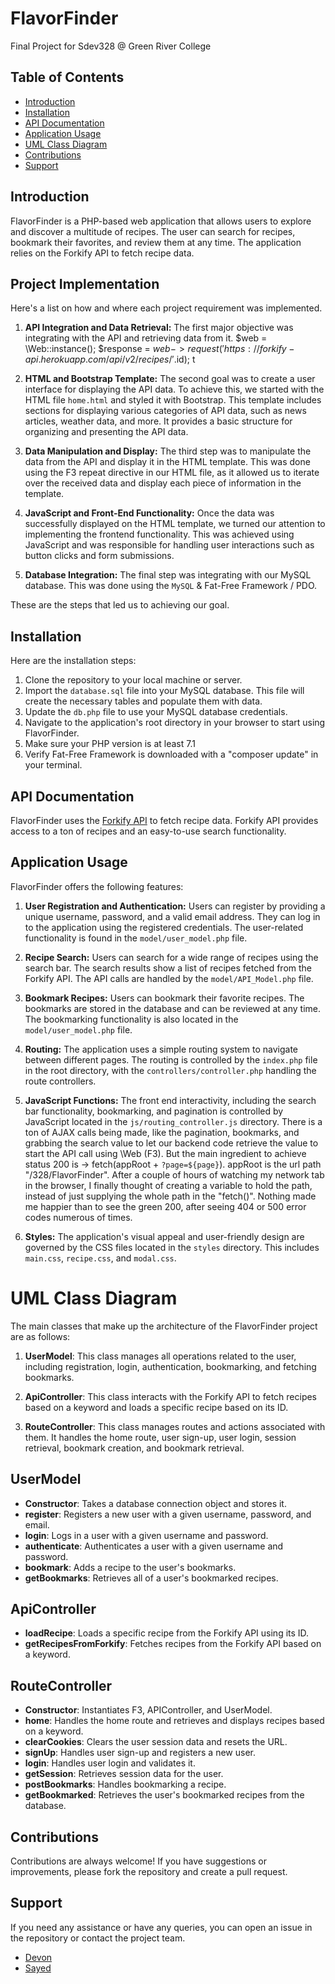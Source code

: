 # FlavorFinder
Final Project for Sdev328 @ Green River College

## Table of Contents
- [Introduction](#introduction)
- [Installation](#installation)
- [API Documentation](#api-documentation)
- [Application Usage](#application-usage)
- [UML Class Diagram](#uml-class-diagram)
- [Contributions](#contributions)
- [Support](#support)

## Introduction
FlavorFinder is a PHP-based web application that allows users to explore and discover a multitude of recipes. The user can search for recipes, bookmark their favorites, and review them at any time. The application relies on the Forkify API to fetch recipe data.

## Project Implementation

Here's a list on how and where each project requirement was implemented.

1. **API Integration and Data Retrieval:**
   The first major objective was integrating with the API and retrieving data from it. $web = \Web::instance();
   $response = $web->request('https://forkify-api.herokuapp.com/api/v2/recipes/'.$id);
   t

2. **HTML and Bootstrap Template:**
   The second goal was to create a user interface for displaying the API data. To achieve this, we started with the HTML file `home.html` and styled it with Bootstrap. This template includes sections for displaying various categories of API data, such as news articles, weather data, and more. It provides a basic structure for organizing and presenting the API data.

3. **Data Manipulation and Display:**
   The third step was to manipulate the data from the API and display it in the HTML template. This was done using the F3 repeat directive in our HTML file, as it allowed us to iterate over the received data and display each piece of information in the template.

4. **JavaScript and Front-End Functionality:**
   Once the data was successfully displayed on the HTML template, we turned our attention to implementing the frontend functionality. This was achieved using JavaScript and was responsible for handling user interactions such as button clicks and form submissions.

5. **Database Integration:**
   The final step was integrating with our MySQL database. This was done using the `MySQL` & Fat-Free Framework / PDO.

These are the steps that led us to achieving our goal.


## Installation
Here are the installation steps:
1. Clone the repository to your local machine or server.
2. Import the `database.sql` file into your MySQL database. This file will create the necessary tables and populate them with data.
3. Update the `db.php` file to use your MySQL database credentials.
4. Navigate to the application's root directory in your browser to start using FlavorFinder.
5. Make sure your PHP version is at least 7.1
6. Verify Fat-Free Framework is downloaded with a "composer update" in your terminal.

## API Documentation
FlavorFinder uses the [Forkify API](https://forkify-api.herokuapp.com/v2) to fetch recipe data. Forkify API provides access to a ton of recipes and an easy-to-use search functionality.

## Application Usage
FlavorFinder offers the following features:

1. **User Registration and Authentication:** Users can register by providing a unique username, password, and a valid email address. They can log in to the application using the registered credentials. The user-related functionality is found in the `model/user_model.php` file.

2. **Recipe Search:** Users can search for a wide range of recipes using the search bar. The search results show a list of recipes fetched from the Forkify API. The API calls are handled by the `model/API_Model.php` file.

3. **Bookmark Recipes:** Users can bookmark their favorite recipes. The bookmarks are stored in the database and can be reviewed at any time. The bookmarking functionality is also located in the `model/user_model.php` file.

4. **Routing:** The application uses a simple routing system to navigate between different pages. The routing is controlled by the `index.php` file in the root directory, with the `controllers/controller.php` handling the route controllers.

5. **JavaScript Functions:** The front end interactivity, including the search bar functionality, bookmarking, and pagination is controlled by JavaScript located in the `js/routing_controller.js` directory. There is a ton of AJAX calls being made, like the pagination, bookmarks, and grabbing the search value to let our backend code retrieve the value to start the API call using \Web (F3). But the main ingredient to achieve status 200 is -> fetch(appRoot + `?page=${page}`). appRoot is the url path "/328/FlavorFinder". After a couple of hours of watching my network tab in the browser, I finally thought of creating a variable to hold the path, instead of just supplying the whole path in the "fetch()". Nothing made me happier than to see the green 200, after seeing 404 or 500 error codes numerous of times. 

6. **Styles:** The application's visual appeal and user-friendly design are governed by the CSS files located in the `styles` directory. This includes `main.css`, `recipe.css`, and `modal.css`.

# UML Class Diagram

The main classes that make up the architecture of the FlavorFinder project are as follows:

1. **UserModel**: This class manages all operations related to the user, including registration, login, authentication, bookmarking, and fetching bookmarks.

2. **ApiController**: This class interacts with the Forkify API to fetch recipes based on a keyword and loads a specific recipe based on its ID.

3. **RouteController**: This class manages routes and actions associated with them. It handles the home route, user sign-up, user login, session retrieval, bookmark creation, and bookmark retrieval.

## UserModel

- **Constructor**: Takes a database connection object and stores it.
- **register**: Registers a new user with a given username, password, and email.
- **login**: Logs in a user with a given username and password.
- **authenticate**: Authenticates a user with a given username and password.
- **bookmark**: Adds a recipe to the user's bookmarks.
- **getBookmarks**: Retrieves all of a user's bookmarked recipes.

## ApiController

- **loadRecipe**: Loads a specific recipe from the Forkify API using its ID.
- **getRecipesFromForkify**: Fetches recipes from the Forkify API based on a keyword.

## RouteController

- **Constructor**: Instantiates F3, APIController, and UserModel.
- **home**: Handles the home route and retrieves and displays recipes based on a keyword.
- **clearCookies**: Clears the user session data and resets the URL.
- **signUp**: Handles user sign-up and registers a new user.
- **login**: Handles user login and validates it.
- **getSession**: Retrieves session data for the user.
- **postBookmarks**: Handles bookmarking a recipe.
- **getBookmarked**: Retrieves the user's bookmarked recipes from the database.


## Contributions
Contributions are always welcome! If you have suggestions or improvements, please fork the repository and create a pull request.

## Support
If you need any assistance or have any queries, you can open an issue in the repository or contact the project team.

- [Devon](https://github.com/devNagy24)
- [Sayed](https://github.com/sayedjsadat)
